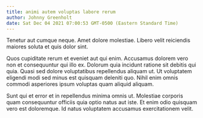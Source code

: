 ```yaml
---
title: animi autem voluptas labore rerum
author: Johnny Greenholt
date: Sat Dec 04 2021 07:00:53 GMT-0500 (Eastern Standard Time)
---
```

Tenetur aut cumque neque. Amet dolore molestiae. Libero velit reiciendis maiores soluta et quis dolor sint.

 Quos cupiditate rerum et eveniet aut qui enim. Accusamus dolorem vero non et consequuntur qui illo ex. Dolorum quia incidunt ratione sit debitis qui quia. Quasi sed dolore voluptatibus repellendus aliquam ut. Ut voluptatem eligendi modi sed minus est quisquam deleniti quo. Nihil enim omnis commodi asperiores ipsum voluptas quam aliquid aliquam.

 Sunt qui et error et in repellendus minima omnis ut. Molestiae corporis quam consequuntur officiis quia optio natus aut iste. Et enim odio quisquam vero est doloremque. Id natus voluptatem accusamus exercitationem velit.